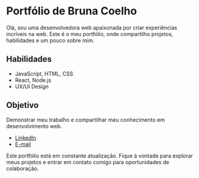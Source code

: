 # Portfólio de Bruna Coelho

Olá, sou uma desenvolvedora web apaixonada por criar experiências incríveis na web.
Este é o meu portfólio, onde compartilho projetos, habilidades e um pouco sobre mim.

## Habilidades

- JavaScript, HTML, CSS
- React, Node.js
- UX/UI Design

## Objetivo

Demonstrar meu trabalho e compartilhar meu conhecimento em desenvolvimento web.

- [LinkedIn](https://www.linkedin.com/in/gcbruna/)
- [E-mail](mailto:bruhbg55@gmail.com)

Este portfólio está em constante atualização. Fique à vontade para explorar meus projetos e entrar em contato comigo para oportunidades de colaboração.
